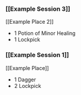 ### [[Example Session 3]]

[[Example Place 2]]

* 1 Potion of Minor Healing
* 1 Lockpick
### [[Example Session 1]]

[[Example Place]]

* 1 Dagger
* 2 Lockpick

